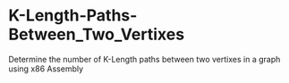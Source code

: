 # K-Length-Paths-Between_Two_Vertixes
Determine the number of K-Length paths between two vertixes in a graph using x86 Assembly
